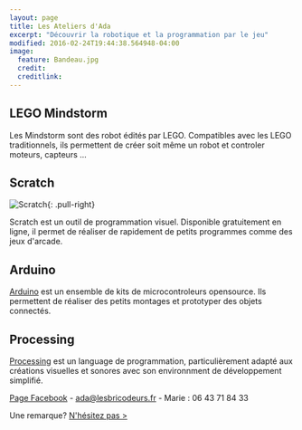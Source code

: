 ```yaml
---
layout: page
title: Les Ateliers d'Ada
excerpt: "Découvrir la robotique et la programmation par le jeu"
modified: 2016-02-24T19:44:38.564948-04:00
image:
  feature: Bandeau.jpg
  credit:
  creditlink:
---
```


## LEGO Mindstorm

Les Mindstorm sont des robot édités par LEGO. Compatibles avec les LEGO traditionnels, ils permettent de créer soit même un robot et controler moteurs, capteurs ...

## Scratch
![Scratch]({{site.url}}/images/scratch.jpg){: .pull-right}

Scratch est un outil de programmation visuel. Disponible gratuitement en ligne, il permet de réaliser de rapidement de petits programmes comme des jeux d'arcade.


## Arduino

[Arduino](https://fr.wikipedia.org/wiki/Arduino) est un ensemble de kits de microcontroleurs opensource. Ils permettent de réaliser des petits montages et prototyper des objets connectés.

## Processing

[Processing](https://processing.org/) est un language de programmation, particulièrement adapté aux créations visuelles et sonores avec son environnment de développement simplifié.


[Page Facebook](https://www.facebook.com/Les-Ateliers-dAda-1010068332420661/) - [ada@lesbricodeurs.fr](mailto:ada@lesbricodeurs.fr) - Marie : 06 43 71 84 33

Une remarque? [N'hésitez pas >]({{site.url}}/AteliersdAda/idees/)
